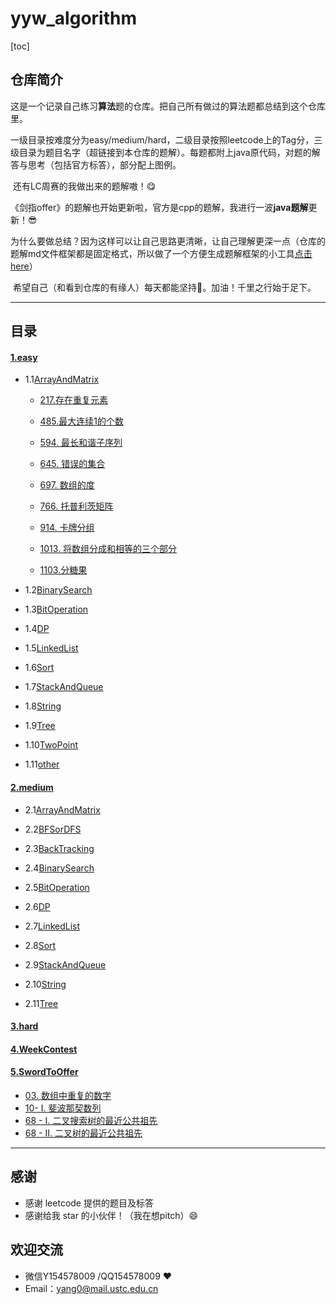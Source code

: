 # yyw_algorithm
[toc]

## 仓库简介

​	这是一个记录自己练习**算法**题的仓库。把自己所有做过的算法题都总结到这个仓库里。

​	一级目录按难度分为easy/medium/hard，二级目录按照leetcode上的Tag分，三级目录为题目名字（超链接到本仓库的题解）。每题都附上java原代码，对题的解答与思考（包括官方标答），部分配上图例。

​	还有LC周赛的我做出来的题解嗷！😋

​	《剑指offer》的题解也开始更新啦，官方是cpp的题解，我进行一波**java题解**更新！😎

​	为什么要做总结？因为这样可以让自己思路更清晰，让自己理解更深一点（仓库的题解md文件框架都是固定格式，所以做了一个方便生成题解框架的小工具[点击here](https://github.com/ustcyyw/markdown_tool)）

​	希望自己（和看到仓库的有缘人）每天都能坚持:muscle:。加油！千里之行始于足下。

---



## 目录

#### 	[1.easy](https://github.com/ustcyyw/yyw_algorithm/tree/master/easy)
* 1.1[ArrayAndMatrix](https://github.com/ustcyyw/yyw_algorithm/tree/master/easy/ArrayAndMatrix)
    * [217.存在重复元素](https://github.com/ustcyyw/yyw_algorithm/blob/master/easy/ArrayAndMatrix/containsDuplicate.md)
    
    * [485.最大连续1的个数](https://github.com/ustcyyw/yyw_algorithm/blob/master/easy/ArrayAndMatrix/findMaxConsecutiveOnes485.md)
    
    * [594. 最长和谐子序列](https://github.com/ustcyyw/yyw_algorithm/blob/master/easy/ArrayAndMatrix/findLHS.md)
    
    * [645. 错误的集合](https://github.com/ustcyyw/yyw_algorithm/blob/master/easy/ArrayAndMatrix/findErrorNums645.md)
    
    * [697. 数组的度](https://github.com/ustcyyw/yyw_algorithm/blob/master/easy/ArrayAndMatrix/findShortestSubArray.md)
    
    * [766. 托普利茨矩阵](https://github.com/ustcyyw/yyw_algorithm/blob/master/easy/ArrayAndMatrix/isToeplitzMatrix.md)
    
    * [914. 卡牌分组](https://github.com/ustcyyw/yyw_algorithm/blob/master/easy/ArrayAndMatrix/hasGroupsSizeX.md)
    
    * [1013. 将数组分成和相等的三个部分](https://github.com/ustcyyw/yyw_algorithm/blob/master/easy/ArrayAndMatrix/canThreePartsEqualSum.md)
    
    * [1103.分糖果](https://github.com/ustcyyw/yyw_algorithm/blob/master/easy/ArrayAndMatrix/distributeCandies.md)
    
* 1.2[BinarySearch](https://github.com/ustcyyw/yyw_algorithm/tree/master/easy/BinarySearch)

* 1.3[BitOperation](https://github.com/ustcyyw/yyw_algorithm/tree/master/easy/BitOperation)

* 1.4[DP](https://github.com/ustcyyw/yyw_algorithm/tree/master/easy/DP)

* 1.5[LinkedList](https://github.com/ustcyyw/yyw_algorithm/tree/master/easy/LinkedList)

* 1.6[Sort](https://github.com/ustcyyw/yyw_algorithm/tree/master/easy/Sort)

* 1.7[StackAndQueue](https://github.com/ustcyyw/yyw_algorithm/tree/master/easy/StackAndQueue)

* 1.8[String](https://github.com/ustcyyw/yyw_algorithm/tree/master/easy/String)

* 1.9[Tree](https://github.com/ustcyyw/yyw_algorithm/tree/master/easy/Tree)

* 1.10[TwoPoint](https://github.com/ustcyyw/yyw_algorithm/tree/master/easy/TwoPoint)

* 1.11[other](https://github.com/ustcyyw/yyw_algorithm/tree/master/easy/other)

#### 	[2.medium](https://github.com/ustcyyw/yyw_algorithm/tree/master/medium)

* 2.1[ArrayAndMatrix](https://github.com/ustcyyw/yyw_algorithm/tree/master/medium/ArrayAndMatrix)

* 2.2[BFSorDFS](https://github.com/ustcyyw/yyw_algorithm/tree/master/medium/BFSorDFS)

* 2.3[BackTracking](https://github.com/ustcyyw/yyw_algorithm/tree/master/medium/BackTracking)

* 2.4[BinarySearch](https://github.com/ustcyyw/yyw_algorithm/tree/master/medium/BinarySearch)

* 2.5[BitOperation](https://github.com/ustcyyw/yyw_algorithm/tree/master/medium/BitOperation)

* 2.6[DP](https://github.com/ustcyyw/yyw_algorithm/tree/master/medium/DP)

* 2.7[LinkedList](https://github.com/ustcyyw/yyw_algorithm/tree/master/medium/LinkedList)

* 2.8[Sort](https://github.com/ustcyyw/yyw_algorithm/tree/master/medium/Sort)

* 2.9[StackAndQueue](https://github.com/ustcyyw/yyw_algorithm/tree/master/medium/StackAndQueue)

* 2.10[String](https://github.com/ustcyyw/yyw_algorithm/tree/master/medium/String)

* 2.11[Tree](https://github.com/ustcyyw/yyw_algorithm/tree/master/medium/Tree)

#### 	[3.hard]()

#### [4.WeekContest](https://github.com/ustcyyw/yyw_algorithm/tree/master/WeekContest)

#### [5.SwordToOffer](https://github.com/ustcyyw/yyw_algorithm/tree/master/SwordToOffer)

* [03. 数组中重复的数字](https://github.com/ustcyyw/yyw_algorithm/blob/master/SwordToOffer/findRepeatNumber.md)
* [10- I. 斐波那契数列](https://github.com/ustcyyw/yyw_algorithm/blob/master/SwordToOffer/fib.md)
* [68 - I. 二叉搜索树的最近公共祖先](https://github.com/ustcyyw/yyw_algorithm/blob/master/SwordToOffer/lowestCommonAncestor.md)
* [68 - II. 二叉树的最近公共祖先](https://github.com/ustcyyw/yyw_algorithm/blob/master/SwordToOffer/lowestCommonAncestor2.md)

---


## 感谢

* 感谢 leetcode 提供的题目及标答
* 感谢给我 star 的小伙伴！（我在想pitch）:smile:

## 欢迎交流

* 微信Y154578009 /QQ154578009 ❤️​
* Email：yang0@mail.ustc.edu.cn